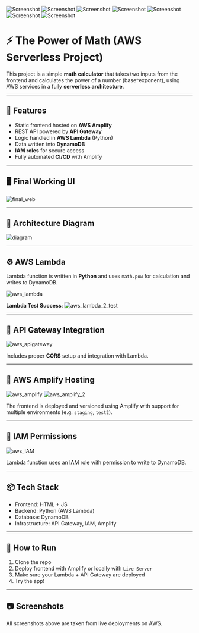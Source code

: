 ![Screenshot](./diagram.png)
![Screenshot](./aws_amplify.png)
![Screenshot](./aws_ampfliy_2.png)
![Screenshot](./aws_apigateway.png)
![Screenshot](./aws_lambda.png)
![Screenshot](./aws_lambda_2_test.png)
![Screenshot](./final_web.png)

# ⚡️ The Power of Math (AWS Serverless Project)

This project is a simple **math calculator** that takes two inputs from the frontend and calculates the power of a number (base^exponent), using AWS services in a fully **serverless architecture**.

---

## 🧠 Features

- Static frontend hosted on **AWS Amplify**
- REST API powered by **API Gateway**
- Logic handled in **AWS Lambda** (Python)
- Data written into **DynamoDB**
- **IAM roles** for secure access
- Fully automated **CI/CD** with Amplify

---

## 🖥️ Final Working UI

![final_web](final_web.png)

---

## 🔧 Architecture Diagram

![diagram](diagram.png)

---

## ⚙️ AWS Lambda

Lambda function is written in **Python** and uses `math.pow` for calculation and writes to DynamoDB.

![aws_lambda](aws_lambda.png)

**Lambda Test Success**:
![aws_lambda_2_test](aws_lambda_2_test.png)

---

## 🧩 API Gateway Integration

![aws_apigateway](aws_apigateway.png)

Includes proper **CORS** setup and integration with Lambda.

---

## 🚀 AWS Amplify Hosting

![aws_amplify](aws_amplify.png)
![aws_amplify_2](aws_amplify_2.png)

The frontend is deployed and versioned using Amplify with support for multiple environments (e.g. `staging`, `test2`).

---

## 🔐 IAM Permissions

![aws_IAM](aws_IAM.png)

Lambda function uses an IAM role with permission to write to DynamoDB.

---

## 📦 Tech Stack

- Frontend: HTML + JS
- Backend: Python (AWS Lambda)
- Database: DynamoDB
- Infrastructure: API Gateway, IAM, Amplify

---

## 🧪 How to Run

1. Clone the repo
2. Deploy frontend with Amplify or locally with `Live Server`
3. Make sure your Lambda + API Gateway are deployed
4. Try the app!

---

## 📷 Screenshots

All screenshots above are taken from live deployments on AWS.

